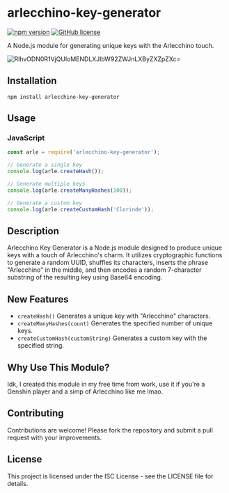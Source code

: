 # arlecchino-key-generator

[![npm version](https://img.shields.io/npm/v/arlecchino-key-generator.svg)](https://www.npmjs.com/package/arlecchino-key-generator)
[![GitHub license](https://img.shields.io/github/license/71Kevin/arlecchino-key-generator)](https://github.com/71Kevin/arlecchino-key-generator/LICENSE)

A Node.js module for generating unique keys with the Arlecchino touch.

![RlhvODN0R1VjQUloMENDLXJlbW92ZWJnLXByZXZpZXc=](https://github.com/71Kevin/arlecchino-key-generator/assets/37316637/6f086956-87d8-4488-b664-7b56ad6d3d94)

## Installation

```
npm install arlecchino-key-generator
```

## Usage

### JavaScript

```javascript
const arle = require('arlecchino-key-generator');

// Generate a single key
console.log(arle.createHash());

// Generate multiple keys
console.log(arle.createManyHashes(100));

// Generate a custom key
console.log(arle.createCustomHash('Clorinde'));
```

## Description

Arlecchino Key Generator is a Node.js module designed to produce unique keys with a touch of Arlecchino's charm. It utilizes cryptographic functions to generate a random UUID, shuffles its characters, inserts the phrase "Arlecchino" in the middle, and then encodes a random 7-character substring of the resulting key using Base64 encoding.

## New Features

- `createHash()` Generates a unique key with "Arlecchino" characters.
- `createManyHashes(count)` Generates the specified number of unique keys.
- `createCustomHash(customString)` Generates a custom key with the specified string.

## Why Use This Module?

Idk, I created this module in my free time from work, use it if you're a Genshin player and a simp of Arlecchino like me lmao.

## Contributing

Contributions are welcome! Please fork the repository and submit a pull request with your improvements.

## License

This project is licensed under the ISC License - see the LICENSE file for details.
